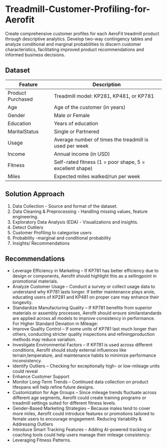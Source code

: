 # Treadmill-Customer-Profiling-for-Aerofit
Create comprehensive customer profiles for each AeroFit treadmill product through descriptive analytics. Develop two-way contingency tables and analyze conditional and marginal probabilities to discern customer characteristics, facilitating improved product recommendations and informed business decisions.

## Dataset
| Feature           | Description                                                                 |
|-------------------|-----------------------------------------------------------------------------|
| Product Purchased | Treadmill model: KP281, KP481, or KP781                                     |
| Age               | Age of the customer (in years)                                              |
| Gender            | Male or Female                                                              |
| Education         | Years of education                                                          |
| MaritalStatus     | Single or Partnered                                                         |
| Usage             | Average number of times the treadmill is used per week                      |
| Income            | Annual income (in USD)                                                      |
| Fitness           | Self-rated fitness (1 = poor shape, 5 = excellent shape)                    |
| Miles             | Expected miles walked/run per week                                          |

## Solution Approach
1. Data Collection - Source and format of the dataset.
2. Data Cleaning & Preprocessing - Handling missing values, feature engineering.
3. Exploratory Data Analysis (EDA) - Visualizations and insights.
4. Detect Outliers
5. Customer Profiling to categorise users
6. Probability -marginal and conditional probability
7. Insights/ Recommendations

## Recommendations
- Leverage Efficiency in Marketing – If KP781 has better efficiency due to design or components, Aerofit should highlight this as a sellingpoint in promotional materials.
- Analyze Customer Usage – Conduct a survey or collect usage data to understand why KP781 lasts longer. If better maintenance plays arole, educating users of KP281 and KP481 on proper care may enhance their longevity.
- Standardize Manufacturing Quality – If KP781 benefits from superior materials or assembly processes, Aerofit should ensure similarstandards are applied across all models to improve consistency in performance. For Higher Standard Deviation in Mileage:
- Improve Quality Control – If some units of KP781 last much longer than others, conducting stricter quality inspections and refiningproduction methods may reduce variation.
- Investigate Environmental Factors – If KP781 is used across different conditions, Aerofit should study external influences like terrain,temperature, and maintenance habits to minimize performance inconsistency.
- Identify Outliers – Checking for exceptionally high- or low-mileage units could reveal
- Enhance Customer Support
- Monitor Long-Term Trends – Continued data collection on product lifespans will help refine future designs.
- Customization for Age Groups – Since mileage trends fluctuate across different age segments, Aerofit could create training programs
or treadmill settings suited for different fitness levels.
- Gender-Based Marketing Strategies – Because males tend to cover more miles, Aerofit could introduce features or promotions tailored
to female users to encourage engagement. Reducing Variability & Addressing Outliers
- Introduce Smart Tracking Features – Adding AI-powered tracking or coaching tools could help users manage their mileage consistency.
- Leveraging Fitness Patterns.
